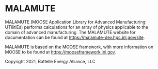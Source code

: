 # MALAMUTE

MALAMUTE (MOOSE Application Library for Advanced Manufacturing UTilitiEs)
performs calculations for an array of physics applicable to the domain of
advanced manufacturing. The MALAMUTE website for documentation can be found
at https://malamute-dev.hpc.inl.gov/site.

MALAMUTE is based on the MOOSE framework, with more information on MOOSE
to be found at https://mooseframework.inl.gov.

Copyright 2021, Battelle Energy Alliance, LLC
